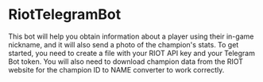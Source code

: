 # RiotTelegramBot
This bot will help you obtain information about a player using their in-game nickname, and it will also send a photo of the champion's stats.
To get started, you need to create a file with your RIOT API key and your Telegram Bot token. You will also need to download champion data from the RIOT website for the champion ID to NAME converter to work correctly.
